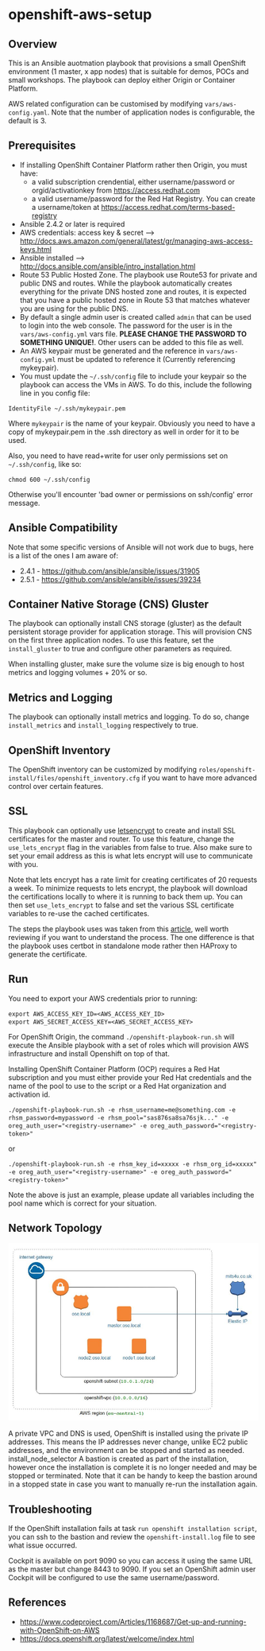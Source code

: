 # openshift-aws-setup

## Overview

This is an Ansible auotmation playbook that provisions a small OpenShift environment (1 master, x app nodes) that is suitable for demos, POCs and small workshops. The playbook can deploy either Origin or Container Platform.

AWS related configuration can be customised by modifying ```vars/aws-config.yaml```. Note that the number of application nodes is configurable, the default is 3.

## Prerequisites

 - If installing OpenShift Container Platform rather then Origin, you must have:
   - a valid subscription crendential, either username/password or orgid/activationkey from https://access.redhat.com
   - a valid username/password for the Red Hat Registry. You can create a username/token at https://access.redhat.com/terms-based-registry
 - Ansible 2.4.2 or later is required
 - AWS credentials: access key & secret --> http://docs.aws.amazon.com/general/latest/gr/managing-aws-access-keys.html
 - Ansible installed --> http://docs.ansible.com/ansible/intro_installation.html
 - Route 53 Public Hosted Zone. The playbook use Route53 for private and public DNS and routes. While the playbook automatically creates everything for the private DNS hosted zone and routes, it is expected that you have a public hosted zone in Route 53 that matches whatever you are using for the public DNS.
 - By default a single admin user is created called ```admin``` that can be used to login into the web console. The password for the user is in the ```vars/aws-config.yml``` vars file. __PLEASE CHANGE THE PASSWORD TO SOMETHING UNIQUE!__. Other users can be added to this file as well.
 - An AWS keypair must be generated and the reference in ```vars/aws-config.yml``` must be updated to reference it (Currently referencing mykeypair).
 - You must update the ```~/.ssh/config``` file to include your keypair so the playbook can access the VMs in AWS. To do this, include the following line in you config file:

 ```
 IdentityFile ~/.ssh/mykeypair.pem
 ```

Where ```mykeypair``` is the name of your keypair. Obviously you need to have a copy of mykeypair.pem in the .ssh directory as well in order for it to be used.

Also, you need to have read+write for user only permissions set on `~/.ssh/config`, like so:

 ```
 chmod 600 ~/.ssh/config
 ```

Otherwise you'll encounter 'bad owner or permissions on ssh/config' error message.

## Ansible Compatibility

Note that some specific versions of Ansible will not work due to bugs, here is a list of the ones I am aware of:

* 2.4.1 - https://github.com/ansible/ansible/issues/31905
* 2.5.1 - https://github.com/ansible/ansible/issues/39234

## Container Native Storage (CNS) Gluster

The playbook can optionally install CNS storage (gluster) as the default persistent storage provider for application storage. This will provision CNS on the first three application nodes. To use this feature, set the ```install_gluster``` to true and configure other parameters as required.

When installing gluster, make sure the volume size is big enough to host metrics and logging volumes + 20% or so.

## Metrics and Logging

The playbook can optionally install metrics and logging. To do so, change ```install_metrics``` and ```install_logging``` respectively to true.

## OpenShift Inventory

The OpenShift inventory can be customized by modifying ```roles/openshift-install/files/openshift_inventory.cfg``` if you want to have more advanced control over certain features.

## SSL

This playbook can optionally use [letsencrypt](https://letsencrypt.org) to create and install SSL certificates for the master and router. To use this
feature, change the ```use_lets_encrypt``` flag in the variables from false to true. Also make sure to set your email address as this is what lets encrypt will use to communicate with you.

Note that lets encrypt has a rate limit for creating certificates of 20 requests a week. To minimize requests to lets encrypt, the playbook will download the certifications locally to where it is running to back them up. You can then set ```use_lets_encrypt``` to false and set the various SSL certificate variables to re-use the cached certificates.

The steps the playbook uses was taken from this [article](https://www.redpill-linpro.com/sysadvent/2017/12/15/letsencrypt-on-openshift.html), well worth reviewing if you want to understand the process. The one difference is that the playbook uses certbot in standalone mode rather then HAProxy to generate the certificate.

## Run

You need to export your AWS credentials prior to running:

```
export AWS_ACCESS_KEY_ID=<AWS_ACCESS_KEY_ID>
export AWS_SECRET_ACCESS_KEY=<AWS_SECRET_ACCESS_KEY>
```

For OpenShift Origin, the command ```./openshift-playbook-run.sh``` will execute the Ansible playbook
with a set of roles which will provision AWS infrastructure and install Openshift on top of that.

Installing OpenShift Container Platform (OCP) requires a Red Hat subscription and you must either provide your Red Hat credentials
and the name of the pool to use to the script or a Red Hat organization and activation id.

```
./openshift-playbook-run.sh -e rhsm_username=me@something.com -e rhsm_password=mypassword -e rhsm_pool="sas876sa8sa76sjk..." -e oreg_auth_user="<registry-username>" -e oreg_auth_password="<registry-token>"
```
or
```
./openshift-playbook-run.sh -e rhsm_key_id=xxxxx -e rhsm_org_id=xxxxx" -e oreg_auth_user="<registry-username>" -e oreg_auth_password="<registry-token>"
```
Note the above is just an example, please update all variables including the pool name which is correct for your situation.

## Network Topology

![Network Diagram](./docs/network-topology-openshift.jpg)

A private VPC and DNS is used, OpenShift is installed using the private IP addresses. This means the IP addresses never change, unlike EC2 public addresses, and the environment can be stopped and started as needed.
install_node_selector
A bastion is created as part of the installation, however once the installation is complete it is no longer needed and may be stopped or terminated. Note that it can be handy to keep the bastion around in a stopped state in case you want to manually re-run the installation again.

## Troubleshooting

If the OpenShift installation fails at task ```run openshift installation script```, you can ssh to the bastion and review the ```openshift-install.log``` file to see what issue occurred.

Cockpit is available on port 9090 so you can access it using the same URL as the master but change 8443 to 9090. If you set an OpenShift admin user Cockpit will be configured to use the same username/password.

## References

 - https://www.codeproject.com/Articles/1168687/Get-up-and-running-with-OpenShift-on-AWS
 - https://docs.openshift.org/latest/welcome/index.html